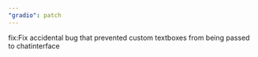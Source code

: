 ```yaml
---
"gradio": patch
---
```


fix:Fix accidental bug that prevented custom textboxes from being passed to chatinterface
